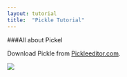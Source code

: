 ```yaml
---
layout: tutorial
title:  "Pickle Tutorial"
---
```


###All about Pickel

Download Pickle from [Pickleeditor.com][Pickle].

[Pickle]: https://pickleeditor.com

![](../images/pickle1.png)